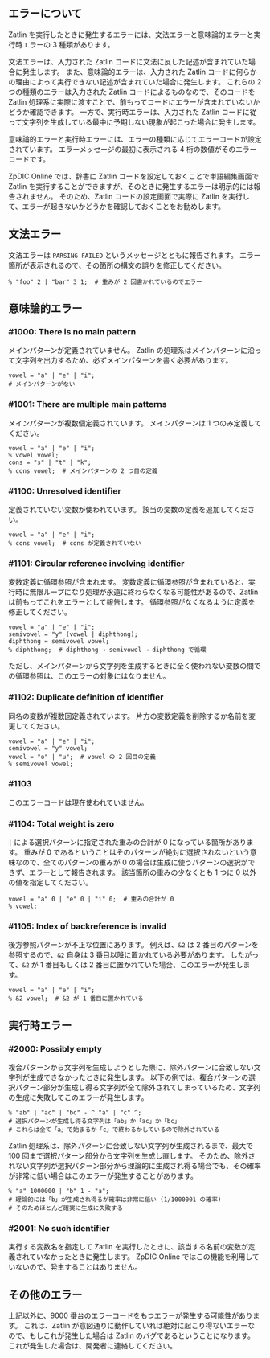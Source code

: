 ## エラーについて
Zatlin を実行したときに発生するエラーには、文法エラーと意味論的エラーと実行時エラーの 3 種類があります。

文法エラーは、入力された Zatlin コードに文法に反した記述が含まれていた場合に発生します。
また、意味論的エラーは、入力された Zatlin コードに何らかの理由によって実行できない記述が含まれていた場合に発生します。
これらの 2 つの種類のエラーは入力された Zatlin コードによるものなので、そのコードを Zatlin 処理系に実際に渡すことで、前もってコードにエラーが含まれていないかどうか確認できます。
一方で、実行時エラーは、入力された Zatlin コードに従って文字列を生成している最中に予期しない現象が起こった場合に発生します。

意味論的エラーと実行時エラーには、エラーの種類に応じてエラーコードが設定されています。
エラーメッセージの最初に表示される 4 桁の数値がそのエラーコードです。

ZpDIC Online では、辞書に Zatlin コードを設定しておくことで単語編集画面で Zatlin を実行することができますが、そのときに発生するエラーは明示的には報告されません。
そのため、Zatlin コードの設定画面で実際に Zatlin を実行して、エラーが起きないかどうかを確認しておくことをお勧めします。

## 文法エラー
文法エラーは `PARSING FAILED` というメッセージとともに報告されます。
エラー箇所が表示されるので、その箇所の構文の誤りを修正してください。
```zatlin-try
% "foo" 2 | "bar" 3 1;  # 重みが 2 回書かれているのでエラー
```

## 意味論的エラー
### #1000: There is no main pattern
メインパターンが定義されていません。
Zatlin の処理系はメインパターンに沿って文字列を出力するため、必ずメインパターンを書く必要があります。
```zatlin-try
vowel = "a" | "e" | "i";
# メインパターンがない
```

### #1001: There are multiple main patterns
メインパターンが複数個定義されています。
メインパターンは 1 つのみ定義してください。
```zatlin-try
vowel = "a" | "e" | "i";
% vowel vowel;
cons = "s" | "t" | "k";
% cons vowel;  # メインパターンの 2 つ目の定義
```

### #1100: Unresolved identifier
定義されていない変数が使われています。
該当の変数の定義を追加してください。
```zatlin-try
vowel = "a" | "e" | "i";
% cons vowel;  # cons が定義されていない
```

### #1101: Circular reference involving identifier
変数定義に循環参照が含まれます。
変数定義に循環参照が含まれていると、実行時に無限ループになり処理が永遠に終わらなくなる可能性があるので、Zatlin は前もってこれをエラーとして報告します。
循環参照がなくなるように定義を修正してください。
```zatlin-try
vowel = "a" | "e" | "i";
semivowel = "y" (vowel | diphthong);
diphthong = semivowel vowel;
% diphthong;  # diphthong → semivowel → diphthong で循環
```

ただし、メインパターンから文字列を生成するときに全く使われない変数の間での循環参照は、このエラーの対象にはなりません。

### #1102: Duplicate definition of identifier
同名の変数が複数回定義されています。
片方の変数定義を削除するか名前を変更してください。
```zatlin-try
vowel = "a" | "e" | "i";
semivowel = "y" vowel;
vowel = "o" | "u";  # vowel の 2 回目の定義
% semivowel vowel;
```

### #1103
このエラーコードは現在使われていません。

### #1104: Total weight is zero
`|` による選択パターンに指定された重みの合計が 0 になっている箇所があります。
重みが 0 であるということはそのパターンが絶対に選択されないという意味なので、全てのパターンの重みが 0 の場合は生成に使うパターンの選択ができず、エラーとして報告されます。
該当箇所の重みの少なくとも 1 つに 0 以外の値を指定してください。
```zatlin-try
vowel = "a" 0 | "e" 0 | "i" 0;  # 重みの合計が 0
% vowel;
```

### #1105: Index of backreference is invalid
後方参照パターンが不正な位置にあります。
例えば、`&2` は 2 番目のパターンを参照するので、`&2` 自身は 3 番目以降に置かれている必要があります。
したがって、`&2` が 1 番目もしくは 2 番目に置かれていた場合、このエラーが発生します。
```zatlin-try
vowel = "a" | "e" | "i";
% &2 vowel;  # &2 が 1 番目に置かれている
```

## 実行時エラー
### #2000: Possibly empty
複合パターンから文字列を生成しようとした際に、除外パターンに合致しない文字列が生成できなかったときに発生します。
以下の例では、複合パターンの選択パターン部分が生成し得る文字列が全て除外されてしまっているため、文字列の生成に失敗してこのエラーが発生します。
```zatlin-try
% "ab" | "ac" | "bc" - ^ "a" | "c" ^;
# 選択パターンが生成し得る文字列は「ab」か「ac」か「bc」
# これらは全て「a」で始まるか「c」で終わるかしているので除外されている
```
Zatlin 処理系は、除外パターンに合致しない文字列が生成されるまで、最大で 100 回まで選択パターン部分から文字列を生成し直します。
そのため、除外されない文字列が選択パターン部分から理論的に生成され得る場合でも、その確率が非常に低い場合はこのエラーが発生することがあります。
```zatlin-try
% "a" 1000000 | "b" 1 - "a";
# 理論的には「b」が生成され得るが確率は非常に低い (1/1000001 の確率)
# そのためほとんど確実に生成に失敗する
```

### #2001: No such identifier
実行する変数名を指定して Zatlin を実行したときに、該当する名前の変数が定義されていなかったときに発生します。
ZpDIC Online ではこの機能を利用していないので、発生することはありません。

## その他のエラー
上記以外に、9000 番台のエラーコードをもつエラーが発生する可能性があります。
これは、Zatlin が意図通りに動作していれば絶対に起こり得ないエラーなので、もしこれが発生した場合は Zatlin のバグであるということになります。
これが発生した場合は、開発者に連絡してください。